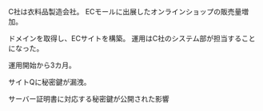 C社は衣料品製造会社。
ECモールに出展したオンラインショップの販売量増加。

ドメインを取得し、ECサイトを構築。
運用はC社のシステム部が担当することになった。

運用開始から3カ月。

サイトQに秘密鍵が漏洩。

サーバー証明書に対応する秘密鍵が公開された影響

